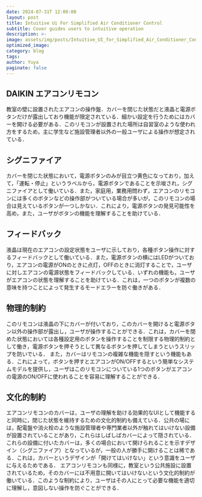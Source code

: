```yaml
---
date: 2024-07-31T 12:00:00
layout: post
title: Intuitive Ui For Simplified Air Conditioner Control
subtitle: Cover guides users to intuitive operation
description: >-
image: assets/img/posts/Intuitive_UI_for_Simplified_Air_Conditioner_Control/Intuitive_UI_for_Simplified_Air_Conditioner_Control.jpg
optimized_image: 
category: blog
tags: 
author: Yuya
paginate: false
---
```


## DAIKIN エアコンリモコン

教室の壁に設置されたエアコンの操作盤．カバーを閉じた状態だと液晶と電源ボタンだけが露出しており機能が限定されている．細かい設定を行うためにはカバーを開ける必要がある．このリモコンが設置された場所は自習室のような使われ方をするため，主に学生など施設管理者以外の一般ユーザによる操作が想定されている．

## シグニファイア

カバーを閉じた状態において，電源ボタンのみが目立つ黄色になっており，加えて，「運転・停止」というラベルから，電源ボタンであることを示唆され，シグニファイアとして働いている．また，家庭用，業務用問わず，エアコンのリモコンには多くのボタンなどの操作部がついている場合が多いが，このリモコンの場合は見えているボタンが一つしかない．これにより，電源ボタンの発見可能性を高め，また，ユーザがボタンの機能を理解することを助けている．

## フィードバック

液晶は現在のエアコンの設定状態をユーザに示しており，各種ボタン操作に対するフィードバックとして働いている．また，電源ボタンの横にはLEDがついており，エアコンの電源がONのときに点灯，OFFのときに消灯することで，ユーザに対しエアコンの電源状態をフィードバックしている．いずれの機能も，ユーザがエアコンの状態を理解することを助けている．これは，一つのボタンが複数の意味を持つことによって発生するモードエラーを防ぐ働きがある．

## 物理的制約

このリモコンは液晶の下にカバーが付いており，このカバーを開けると電源ボタン以外の操作部が露出し，ユーザが操作することができる．これは，カバーを閉めた状態においては各種設定用のボタンを操作することを制限する物理的制約として働き，電源ボタンを押そうとして異なるボタンを押してしまうというスリップを防いでいる．
また，カバーはリモコンの複雑な機能を隠すという機能もある．これによって，ボタンを押すとエアコンがON/OFFするという簡単なシステムモデルを提供し，ユーザはこのリモコンについている1つのボタンがエアコンの電源のON/OFFに使われることを容易に理解することができる．

## 文化的制約

エアコンリモコンのカバーは，ユーザの理解を助ける効果的なUIとして機能すると同時に，閉じた状態を維持するための文化的制約も備えている．公共の場には，配電盤や消火栓のような施設管理者や専門業者以外が触れてはいけない設備が設置されていることがあり，これらはしばしばカバーによって隠されている．
これらの設備に付いたカバーは，多くの場合において開けられることを示すデザイン（シグニファイア）となっているが，一般の人が勝手に開けることは稀である．これは，カバーというデザインが「開けてはいけない」という意識をユーザに与えるためである．
エアコンリモコンも同様に，教室という公共施設に設置されているため，そのカバーには不用意に開いてはいけないという文化的制約が働いている．このような制約により，ユーザはその人にとって必要な機能を適切に理解し，意図しない操作を防ぐことができる．